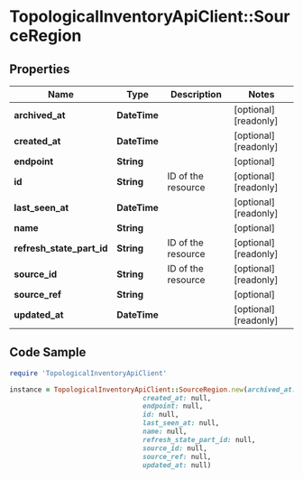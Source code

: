 # TopologicalInventoryApiClient::SourceRegion

## Properties

Name | Type | Description | Notes
------------ | ------------- | ------------- | -------------
**archived_at** | **DateTime** |  | [optional] [readonly] 
**created_at** | **DateTime** |  | [optional] [readonly] 
**endpoint** | **String** |  | [optional] 
**id** | **String** | ID of the resource | [optional] [readonly] 
**last_seen_at** | **DateTime** |  | [optional] [readonly] 
**name** | **String** |  | [optional] 
**refresh_state_part_id** | **String** | ID of the resource | [optional] [readonly] 
**source_id** | **String** | ID of the resource | [optional] [readonly] 
**source_ref** | **String** |  | [optional] 
**updated_at** | **DateTime** |  | [optional] [readonly] 

## Code Sample

```ruby
require 'TopologicalInventoryApiClient'

instance = TopologicalInventoryApiClient::SourceRegion.new(archived_at: null,
                                 created_at: null,
                                 endpoint: null,
                                 id: null,
                                 last_seen_at: null,
                                 name: null,
                                 refresh_state_part_id: null,
                                 source_id: null,
                                 source_ref: null,
                                 updated_at: null)
```


